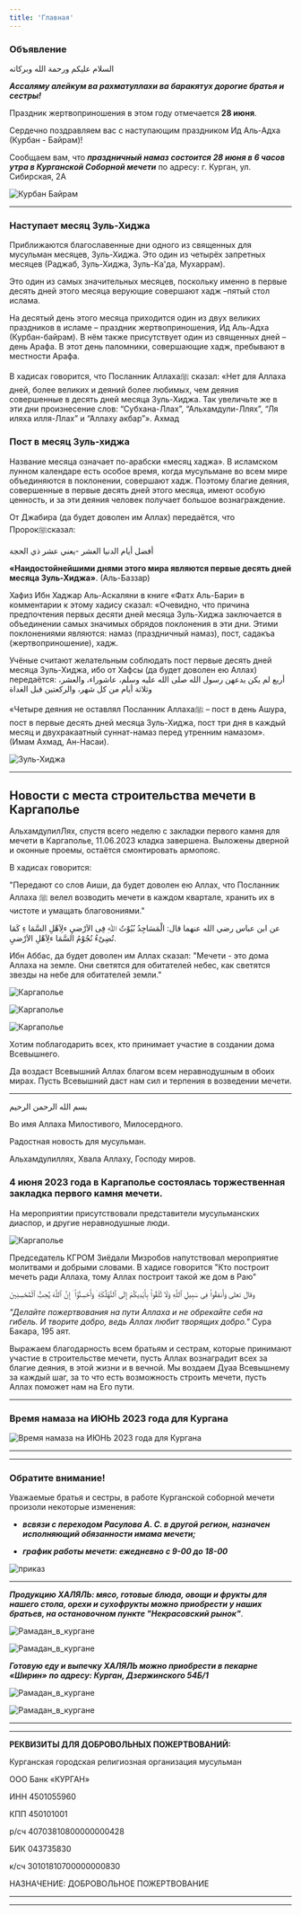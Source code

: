 ```yaml
---
title: 'Главная'
---
```


### Объявление

السلام عليكم ورحمة الله وبركاته

***Ассаляму алейкум ва рахматуллахи ва баракятух дорогие братья и сестры!***

Праздник жертвоприношения в этом году отмечается **28 июня**.

Сердечно поздравляем вас с наступающим праздником Ид Аль-Адха (Курбан - Байрам)!

Сообщаем вам, что ***праздничный намаз состоится 28 июня в 6 часов утра в Курганской Соборной мечети*** по адресу: г. Курган, ул. Сибирская, 2А

![Курбан Байрам](./index/eid0.jpg)

---

### Наступает месяц Зуль-Хиджа

Приближаются благославенные дни одного из священных для мусульман месяцев, Зуль-Хиджа.
Это один из четырёх запретных месяцев (Раджаб, Зуль-Хиджа, Зуль-Ка'да, Мухаррам).

Это один из самых значительных месяцев, поскольку именно в первые десять дней этого месяца верующие совершают хадж –пятый стол ислама.

На десятый день этого месяца приходится один из двух великих праздников в исламе – праздник жертвоприношения, Ид Аль-Адха (Курбан-байрам).
В нём также присутствует один из священных дней – день Арафа. В этот день паломники, совершающие хадж, пребывают в местности Арафа.

В хадисах говорится, что Посланник Аллахаﷺ сказал: «Нет для Аллаха дней, более великих и деяний более любимых, чем деяния совершенные в десять дней месяца Зуль-Хиджа. Так увеличьте же в эти дни произнесение слов: “Субхана-Ллах”, “Альхамдули-Ллях”, “Ля иляха илля-Ллах” и “Аллаху акбар”». Ахмад

### Пост в месяц Зуль-хиджа

Название месяца означает по-арабски «месяц хаджа». В исламском лунном календаре есть особое время, когда мусульмане во всем мире объединяются в поклонении, совершают хадж.
Поэтому благие деяния, совершенные в первые десять дней этого месяца, имеют особую ценность, и за эти деяния человек получает большое вознаграждение.

От Джабира (да будет доволен им Аллах) передаётся, что Пророкﷺсказал:

أفضل أيام الدنيا العشر -يعني عشر ذي الحجة

**«Наидостойнейшими днями этого мира являются первые десять дней месяца Зуль-Хиджа»**. (Аль-Баззар)

Хафиз Ибн Хаджар Аль-Аскаляни в книге «Фатх Аль-Бари» в комментарии к этому хадису сказал:
«Очевидно, что причина предпочтения первых десяти дней месяца Зуль-Хиджа заключается в объединении самых значимых обрядов поклонения в эти дни. Этими поклонениями являются: намаз (праздничный намаз), пост, садакъа (жертвоприношение), хадж.

Учёные считают желательным соблюдать пост первые десять дней месяца Зуль-Хиджа, ибо от Хафсы (да будет доволен ею Аллах) передаётся:
أربع لم يكن يدعهن رسول الله صلى الله عليه وسلم، عاشوراء، والعشر، وثلاثة أيام من كل شهر، والركعتين قبل الغداة

«Четыре деяния не оставлял Посланник Аллахаﷺ – пост в день Ашура, пост в первые десять дней месяца Зуль-Хиджа, пост три дня в каждый месяц и двухракаатный суннат-намаз перед утренним намазом». (Имам Ахмад, Ан-Насаи).

![Зуль-Хиджа](./index/Аль_Харам.jpg)

---
## Новости с места строительства мечети в Каргаполье

АльхамдулилЛях, спустя всего неделю с закладки первого камня для мечети в Каргаполье, 11.06.2023 кладка завершена. Выложены дверной и оконные проемы, остаётся смонтировать армопояс.

В хадисах говорится:

"Передают со слов Аиши, да будет доволен ею Аллах, что Посланник Аллаха ﷺ велел возводить мечети в каждом квартале, хранить их в чистоте и умащать благовониями."


عن ابن عباس رضي الله عنهما قال: الْمَسَاجِدُ بُيُوْتُ ﷲِ فِى الاَرْضيِ ءلِاَهْلِ السَّمَا ءِ كَمَا تُضِىْءُ نُجُوْمُ السَّمَا ءلِاَهْلِ الاَرْضيِ.

Ибн Аббас, да будет доволен им Аллах сказал: "Мечети - это дома Аллаха на земле. Они светятся для обитателей небес, как светятся звезды на небе для обитателей земли."

![Каргаполье](./index/10.061.jpg)

![Каргаполье](./index/10.062.jpg)

![Каргаполье](./index/11.062.jpg)

Хотим поблагодарить всех, кто принимает участие в создании дома Всевышнего.

Да воздаст Всевышний Аллах благом всем неравнодушным в обоих мирах.
Пусть Всевышний даст нам сил и терпения в возведении мечети.

---

بسم الله الرحمن الرحيم

Во имя Аллаха Милостивого, Милосердного.

Радостная новость для мусульман.

Альхамдулиллях, Хвала Аллаху, Господу миров.

### 4 июня 2023 года в Каргаполье состоялась торжественная закладка первого камня мечети.

На мероприятии присутствовали представители мусульманских диаспор, и другие неравнодушные люди.

![Каргаполье](./index/04.06.2023.jpg)

Председатель КГРОМ Зиёдали Мизробов напутствовал мероприятие молитвами и добрыми словами.
В хадисе говорится "Кто построит мечеть ради Аллаха, тому Аллах построит такой же дом в Раю"

وقال تعلى
وَأَنفِقُوا۟ فِى سَبِيلِ ٱللَّهِ وَلَا تُلْقُوا۟ بِأَيْدِيكُمْ إِلَى ٱلتَّهْلُكَةِ ۛ وَأَحْسِنُوٓا۟ ۛ إِنَّ ٱللَّهَ يُحِبُّ ٱلْمُحْسِنِينَ

*"Делайте пожертвования на пути Аллаха и не обрекайте себя на гибель. И творите добро, ведь Аллах любит творящих добро."* Сура Бакара, 195 аят.

Выражаем благодарность всем братьям и сестрам, которые принимают участие в строительстве мечети, пусть Аллах вознаградит всех за благие деяния, в этой жизни и в вечной.
Мы воздаем Дуаа Всевышнему за каждый шаг, за то что есть возможность строить мечети, пусть Аллах поможет нам на Его пути.

---

### Время намаза на ИЮНЬ 2023 года для Кургана

![Время намаза на ИЮНЬ 2023 года для Кургана](./index/06.23.jpg)

---

---

### Обратите внимание!

Уважаемые братья и сестры, в работе Курганской соборной мечети произоли некоторые изменения:

- **_всвязи с переходом Расулова А. С. в другой регион, назначен исполняющий обязанности имама мечети;_**

- **_график работы мечети: ежедневно с 9-00 до 18-00_**

![приказ](./index/приказ.jpg)

---

**_Продукцию ХАЛЯЛЬ: мясо, готовые блюда, овощи и фрукты для нашего стола, орехи и сухофрукты можно приобрести у наших братьев, на остановочном пункте "Некрасовский рынок"_**.

![Рамадан_в_кургане](./index/Мясо.jpg)

![Рамадан_в_кургане](./index/Мясо1.jpg)

**_Готовую еду и выпечку ХАЛЯЛЬ можно приобрести в пекарне «Ширин» по адресу: Курган, Дзержинского 54Б/1_**

![Рамадан_в_кургане](./index/Ширин.jpg)

![Рамадан_в_кургане](./index/Ширин1.jpg)

---

---

**РЕКВИЗИТЫ ДЛЯ ДОБРОВОЛЬНЫХ ПОЖЕРТВОВАНИЙ:**

Курганская городская религиозная организация мусульман

ООО Банк «КУРГАН»

ИНН 4501055960

КПП 450101001

р/сч 40703810800000000428

БИК 043735830

к/сч 30101810700000000830

НАЗНАЧЕНИЕ: ДОБРОВОЛЬНОЕ ПОЖЕРТВОВАНИЕ

---

---
